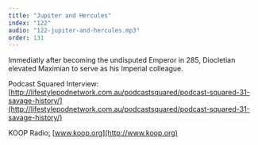 ```yaml
---
title: "Jupiter and Hercules"
index: "122"
audio: "122-jupiter-and-hercules.mp3"
order: 131
---
```


Immediatly after becoming the undisputed Emperor in 285, Diocletian elevated Maximian to serve as his Imperial colleague.

Podcast Squared Interview: [http://lifestylepodnetwork.com.au/podcastsquared/podcast-squared-31-savage-history/](http://lifestylepodnetwork.com.au/podcastsquared/podcast-squared-31-savage-history/)

KOOP Radio[:](http://www.koop.org) [www.koop.org](http://www.koop.org)

